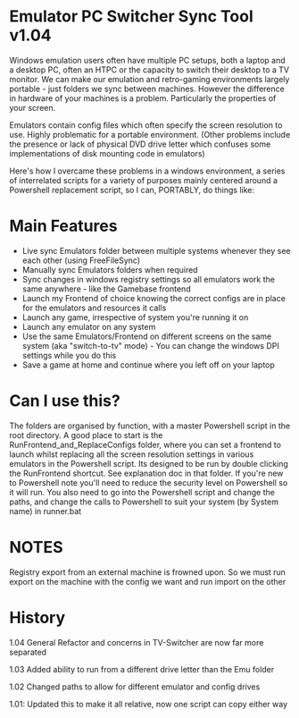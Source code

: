 Emulator PC Switcher Sync Tool v1.04
====================================

Windows emulation users often have multiple PC setups, both a laptop and a desktop PC, often an HTPC or the capacity to switch their desktop
to a TV monitor. We can make our emulation and retro-gaming environments largely portable - just folders we sync between machines. 
However the difference in hardware of your machines is a problem. Particularly the properties of your screen.

Emulators contain config files which often specify the screen resolution to use. Highly problematic for a portable environment.
(Other problems include the presence or lack of physical DVD drive letter which confuses some implementations of disk mounting code in emulators)

Here's how I overcame these problems in a windows environment, a series of interrelated scripts for a variety of purposes mainly centered around
a Powershell replacement script, so I can, PORTABLY, do things like:

Main Features
=============
* Live sync Emulators folder between multiple systems whenever they see each other (using FreeFileSync) 
* Manually sync Emulators folders when required
* Sync changes in windows registry settings so all emulators work the same anywhere - like the Gamebase frontend
* Launch my Frontend of choice knowing the correct configs are in place for the emulators and resources it calls
* Launch any game, irrespective of system you're running it on
* Launch any emulator on any system
* Use the same Emulators/Frontend on different screens on the same system (aka "switch-to-tv" mode) 
			- You can change the windows DPI settings while you do this
* Save a game at home and continue where you left off on your laptop

Can I use this?
==================
The folders are organised by function, with a master Powershell script in the root directory. A good place to start is the RunFrontend_and_ReplaceConfigs
folder, where you can set a frontend to launch whilst replacing all the screen resolution settings in various emulators in the Powershell script.
Its designed to be run by double clicking the RunFrontend shortcut. See explanation doc in that folder. 
If you're new to Powershell note you'll need to reduce the security level on Powershell so it will run. 
You also need to go into the Powershell script and change the paths, and change the calls to Powershell to suit your system (by System name) in runner.bat

NOTES
=====
Registry export from an external machine is frowned upon. So we must run export on the machine with the config we want and run import on the other

History
=======
1.04 General Refactor and concerns in TV-Switcher are now far more separated

1.03 Added ability to run from a different drive letter than the Emu folder

1.02 Changed paths to allow for different emulator and config drives

1.01: Updated this to make it all relative, now one script can copy either way

